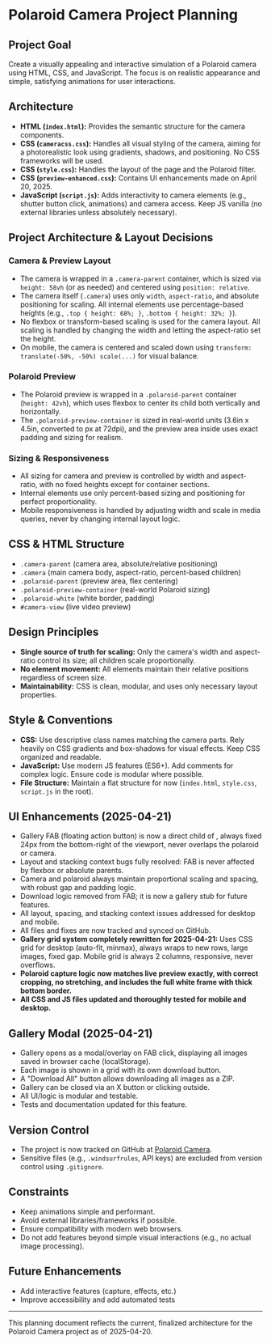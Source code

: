 # Polaroid Camera Project Planning

## Project Goal
Create a visually appealing and interactive simulation of a Polaroid camera using HTML, CSS, and JavaScript. The focus is on realistic appearance and simple, satisfying animations for user interactions.

## Architecture
-   **HTML (`index.html`):** Provides the semantic structure for the camera components.
-   **CSS (`cameracss.css`):** Handles all visual styling of the camera, aiming for a photorealistic look using gradients, shadows, and positioning. No CSS frameworks will be used.
-   **CSS (`style.css`):** Handles the layout of the page and the Polaroid filter.
-   **CSS (`preview-enhanced.css`):** Contains UI enhancements made on April 20, 2025.
-   **JavaScript (`script.js`):** Adds interactivity to camera elements (e.g., shutter button click, animations) and camera access. Keep JS vanilla (no external libraries unless absolutely necessary).

## Project Architecture & Layout Decisions

### Camera & Preview Layout
- The camera is wrapped in a `.camera-parent` container, which is sized via `height: 58vh` (or as needed) and centered using `position: relative`.
- The camera itself (`.camera`) uses only `width`, `aspect-ratio`, and absolute positioning for scaling. All internal elements use percentage-based heights (e.g., `.top { height: 68%; }`, `.bottom { height: 32%; }`).
- No flexbox or transform-based scaling is used for the camera layout. All scaling is handled by changing the width and letting the aspect-ratio set the height.
- On mobile, the camera is centered and scaled down using `transform: translate(-50%, -50%) scale(...)` for visual balance.

### Polaroid Preview
- The Polaroid preview is wrapped in a `.polaroid-parent` container (`height: 42vh`), which uses flexbox to center its child both vertically and horizontally.
- The `.polaroid-preview-container` is sized in real-world units (3.6in x 4.5in, converted to px at 72dpi), and the preview area inside uses exact padding and sizing for realism.

### Sizing & Responsiveness
- All sizing for camera and preview is controlled by width and aspect-ratio, with no fixed heights except for container sections.
- Internal elements use only percent-based sizing and positioning for perfect proportionality.
- Mobile responsiveness is handled by adjusting width and scale in media queries, never by changing internal layout logic.

## CSS & HTML Structure
- `.camera-parent` (camera area, absolute/relative positioning)
- `.camera` (main camera body, aspect-ratio, percent-based children)
- `.polaroid-parent` (preview area, flex centering)
- `.polaroid-preview-container` (real-world Polaroid sizing)
- `.polaroid-white` (white border, padding)
- `#camera-view` (live video preview)

## Design Principles
- **Single source of truth for scaling:** Only the camera's width and aspect-ratio control its size; all children scale proportionally.
- **No element movement:** All elements maintain their relative positions regardless of screen size.
- **Maintainability:** CSS is clean, modular, and uses only necessary layout properties.

## Style & Conventions
-   **CSS:** Use descriptive class names matching the camera parts. Rely heavily on CSS gradients and box-shadows for visual effects. Keep CSS organized and readable.
-   **JavaScript:** Use modern JS features (ES6+). Add comments for complex logic. Ensure code is modular where possible.
-   **File Structure:** Maintain a flat structure for now (`index.html`, `style.css`, `script.js` in the root).

## UI Enhancements (2025-04-21)
- Gallery FAB (floating action button) is now a direct child of <body>, always fixed 24px from the bottom-right of the viewport, never overlaps the polaroid or camera.
- Layout and stacking context bugs fully resolved: FAB is never affected by flexbox or absolute parents.
- Camera and polaroid always maintain proportional scaling and spacing, with robust gap and padding logic.
- Download logic removed from FAB; it is now a gallery stub for future features.
- All layout, spacing, and stacking context issues addressed for desktop and mobile.
- All files and fixes are now tracked and synced on GitHub.
- **Gallery grid system completely rewritten for 2025-04-21:** Uses CSS grid for desktop (auto-fit, minmax), always wraps to new rows, large images, fixed gap. Mobile grid is always 2 columns, responsive, never overflows.
- **Polaroid capture logic now matches live preview exactly, with correct cropping, no stretching, and includes the full white frame with thick bottom border.**
- **All CSS and JS files updated and thoroughly tested for mobile and desktop.**

## Gallery Modal (2025-04-21)
- Gallery opens as a modal/overlay on FAB click, displaying all images saved in browser cache (localStorage).
- Each image is shown in a grid with its own download button.
- A "Download All" button allows downloading all images as a ZIP.
- Gallery can be closed via an X button or clicking outside.
- All UI/logic is modular and testable.
- Tests and documentation updated for this feature.

## Version Control

- The project is now tracked on GitHub at [Polaroid Camera](https://github.com/Shanmus4/Polaroid-Camera).
- Sensitive files (e.g., `.windsurfrules`, API keys) are excluded from version control using `.gitignore`.

## Constraints
-   Keep animations simple and performant.
-   Avoid external libraries/frameworks if possible.
-   Ensure compatibility with modern web browsers.
-   Do not add features beyond simple visual interactions (e.g., no actual image processing).

## Future Enhancements
- Add interactive features (capture, effects, etc.)
- Improve accessibility and add automated tests

---

This planning document reflects the current, finalized architecture for the Polaroid Camera project as of 2025-04-20.
